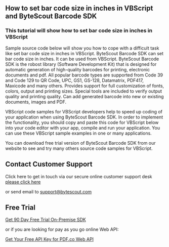 ## How to set bar code size in inches in VBScript and ByteScout Barcode SDK

### This tutorial will show how to set bar code size in inches in VBScript

Sample source code below will show you how to cope with a difficult task like set bar code size in inches in VBScript. ByteScout Barcode SDK can set bar code size in inches. It can be used from VBScript. ByteScout Barcode SDK is the robost library (Software Development Kit) that is designed for automatic generation of high-quality barcodes for printing, electronic documents and pdf. All popular barcode types are supported from Code 39 and Code 129 to QR Code, UPC, GS1, GS-128, Datamatrix, PDF417, Maxicode and many others. Provides support for full customization of fonts, colors, output and printing sizes. Special tools are included to verify output quality and printing quality. Can add generated barcode into new or existing documents, images and PDF.

VBScript code samples for VBScript developers help to speed up coding of your application when using ByteScout Barcode SDK. In order to implement the functionality, you should copy and paste this code for VBScript below into your code editor with your app, compile and run your application. You can use these VBScript sample examples in one or many applications.

You can download free trial version of ByteScout Barcode SDK from our website to see and try many others source code samples for VBScript.

## Contact Customer Support

Click here to get in touch via our secure online customer support desk [please click here](https://bytescout.zendesk.com/hc/en-us/requests/new?subject=ByteScout%20Barcode%20SDK%20Question)

or send email to [support@bytescout.com](mailto:support@bytescout.com?subject=ByteScout%20Barcode%20SDK%20Question) 

## Free Trial

[Get 90 Day Free Trial On-Premise SDK](https://bytescout.com/download/web-installer?utm_source=github-readme)

or if you are looking for pay as you go online Web API:

[Get Your Free API Key for PDF.co Web API](https://pdf.co/documentation/api?utm_source=github-readme)